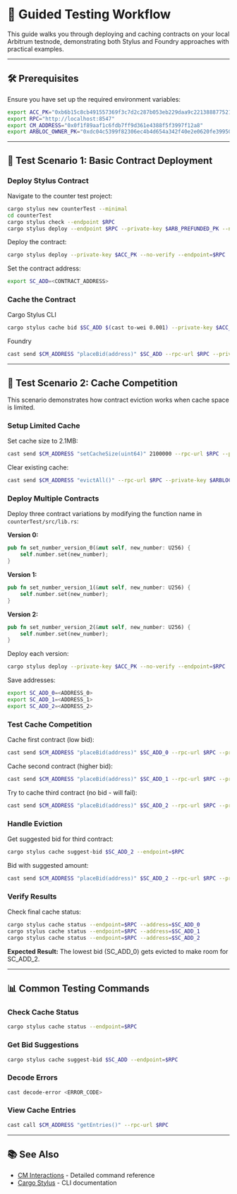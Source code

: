 # **🚀 Guided Testing Workflow**

This guide walks you through deploying and caching contracts on your local Arbitrum testnode, demonstrating both Stylus and Foundry approaches with practical examples.

---

## **🛠️ Prerequisites**

Ensure you have set up the required environment variables:

```bash
export ACC_PK="0xb6b15c8cb491557369f3c7d2c287b053eb229daa9c22138887752191c9520659"
export RPC="http://localhost:8547"
export CM_ADDRESS="0x0f1f89aaf1c6fdb7ff9d361e4388f5f3997f12a8"
export ARBLOC_OWNER_PK="0xdc04c5399f82306ec4b4d654a342f40e2e0620fe39950d967e1e574b32d4dd36"
```

---

## **📝 Test Scenario 1: Basic Contract Deployment**

### **Deploy Stylus Contract**

Navigate to the counter test project:

```bash
cargo stylus new counterTest --minimal
cd counterTest
cargo stylus check --endpoint $RPC
cargo stylus deploy --endpoint $RPC --private-key $ARB_PREFUNDED_PK --no-verify
```

Deploy the contract:

```bash
cargo stylus deploy --private-key $ACC_PK --no-verify --endpoint=$RPC
```

Set the contract address:

```bash
export SC_ADD=<CONTRACT_ADDRESS>
```

### **Cache the Contract**

Cargo Stylus CLI

```bash
cargo stylus cache bid $SC_ADD $(cast to-wei 0.001) --private-key $ACC_PK --endpoint=$RPC
```

Foundry

```bash
cast send $CM_ADDRESS "placeBid(address)" $SC_ADD --rpc-url $RPC --private-key $ACC_PK --value $(cast to-wei 0.1)
```

---

## **📝 Test Scenario 2: Cache Competition**

This scenario demonstrates how contract eviction works when cache space is limited.

### **Setup Limited Cache**

Set cache size to 2.1MB:

```bash
cast send $CM_ADDRESS "setCacheSize(uint64)" 2100000 --rpc-url $RPC --private-key $ARBLOC_OWNER_PK
```

Clear existing cache:

```bash
cast send $CM_ADDRESS "evictAll()" --rpc-url $RPC --private-key $ARBLOC_OWNER_PK
```

### **Deploy Multiple Contracts**

Deploy three contract variations by modifying the function name in `counterTest/src/lib.rs`:

**Version 0:**

```rust
pub fn set_number_version_0(&mut self, new_number: U256) {
    self.number.set(new_number);
}
```

**Version 1:**

```rust
pub fn set_number_version_1(&mut self, new_number: U256) {
    self.number.set(new_number);
}
```

**Version 2:**

```rust
pub fn set_number_version_2(&mut self, new_number: U256) {
    self.number.set(new_number);
}
```

Deploy each version:

```bash
cargo stylus deploy --private-key $ACC_PK --no-verify --endpoint=$RPC
```

Save addresses:

```bash
export SC_ADD_0=<ADDRESS_0>
export SC_ADD_1=<ADDRESS_1>
export SC_ADD_2=<ADDRESS_2>
```

### **Test Cache Competition**

Cache first contract (low bid):

```bash
cast send $CM_ADDRESS "placeBid(address)" $SC_ADD_0 --rpc-url $RPC --private-key $ACC_PK --value $(cast to-wei 0.001)
```

Cache second contract (higher bid):

```bash
cast send $CM_ADDRESS "placeBid(address)" $SC_ADD_1 --rpc-url $RPC --private-key $ACC_PK --value $(cast to-wei 0.05)
```

Try to cache third contract (no bid - will fail):

```bash
cast send $CM_ADDRESS "placeBid(address)" $SC_ADD_2 --rpc-url $RPC --private-key $ACC_PK --value $(cast to-wei 0)
```

### **Handle Eviction**

Get suggested bid for third contract:

```bash
cargo stylus cache suggest-bid $SC_ADD_2 --endpoint=$RPC
```

Bid with suggested amount:

```bash
cast send $CM_ADDRESS "placeBid(address)" $SC_ADD_2 --rpc-url $RPC --private-key $ACC_PK --value 1000000000000000
```

### **Verify Results**

Check final cache status:

```bash
cargo stylus cache status --endpoint=$RPC --address=$SC_ADD_0
cargo stylus cache status --endpoint=$RPC --address=$SC_ADD_1
cargo stylus cache status --endpoint=$RPC --address=$SC_ADD_2
```

**Expected Result:** The lowest bid (SC_ADD_0) gets evicted to make room for SC_ADD_2.

---

## **📊 Common Testing Commands**

### **Check Cache Status**

```bash
cargo stylus cache status --endpoint=$RPC
```

### **Get Bid Suggestions**

```bash
cargo stylus cache suggest-bid $SC_ADD --endpoint=$RPC
```

### **Decode Errors**

```bash
cast decode-error <ERROR_CODE>
```

### **View Cache Entries**

```bash
cast call $CM_ADDRESS "getEntries()" --rpc-url $RPC
```

---

## **📚 See Also**

- [CM Interactions](cm-interactions.md) - Detailed command reference
- [Cargo Stylus](cargo-stylus.md) - CLI documentation
